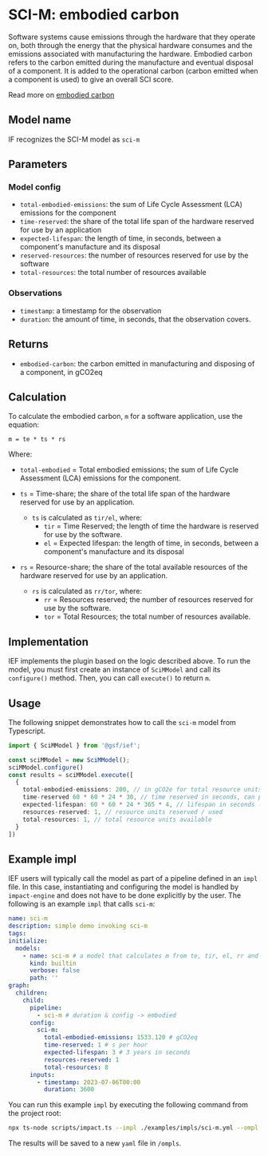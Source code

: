 # SCI-M: embodied carbon

Software systems cause emissions through the hardware that they operate on, both through the energy that the physical hardware consumes and the emissions associated with manufacturing the hardware. Embodied carbon refers to the carbon emitted during the manufacture and eventual disposal of a component. It is added to the operational carbon (carbon emitted when a component is used) to give an overall SCI score.

Read more on [embodied carbon](https://github.com/Green-Software-Foundation/sci/blob/main/Software_Carbon_Intensity/Software_Carbon_Intensity_Specification.md#embodied-emissions)

## Model name

IF recognizes the SCI-M model as `sci-m` 

## Parameters

### Model config

- `total-embodied-emissions`: the sum of Life Cycle Assessment (LCA) emissions for the component
- `time-reserved`: the share of the total life span of the hardware reserved for use by an application
- `expected-lifespan`: the length of time, in seconds, between a component's manufacture and its disposal
- `reserved-resources`: the number of resources reserved for use by the software
- `total-resources`: the total number of resources available

### Observations
- `timestamp`: a timestamp for the observation
- `duration`: the amount of time, in seconds, that the observation covers.

## Returns

- `embodied-carbon`: the carbon emitted in manufacturing and disposing of a component, in gCO2eq

## Calculation

To calculate the embodied carbon, `m` for a software application, use the equation:

```
m = te * ts * rs
```
Where:

- `total-embodied` = Total embodied emissions; the sum of Life Cycle Assessment (LCA) emissions for the component.

- `ts` = Time-share; the share of the total life span of the hardware reserved for use by an application. 
  - `ts` is calculated as `tir/el`, where:
    - `tir` = Time Reserved; the length of time the hardware is reserved for use by the software.
    - `el` = Expected lifespan: the length of time, in seconds, between a component's manufacture and its disposal

- `rs` = Resource-share; the share of the total available resources of the hardware reserved for use by an application. 
  - `rs` is calculated as `rr/tor`, where:
    - `rr` = Resources reserved; the number of resources reserved for use by the software.
    - `tor` = Total Resources; the total number of resources available.


## Implementation

IEF implements the plugin based on the logic described above. To run the model, you must first create an instance of `SciMModel` and call its `configure()` method. Then, you can call `execute()` to return `m`.


## Usage

The following snippet demonstrates how to call the `sci-m` model from Typescript.

```typescript
import { SciMModel } from '@gsf/ief';

const sciMModel = new SciMModel();
sciMModel.configure()
const results = sciMModel.execute([
  {
    total-embodied-emissions: 200, // in gCO2e for total resource units
    time-reserved 60 * 60 * 24 * 30, // time reserved in seconds, can point to another field "duration"
    expected-lifespan: 60 * 60 * 24 * 365 * 4, // lifespan in seconds (4 years)
    resources-reserved: 1, // resource units reserved / used
    total-resources: 1, // total resource units available
  }
])
```

## Example impl

IEF users will typically call the model as part of a pipeline defined in an `impl` file. In this case, instantiating and configuring the model is handled by `impact-engine` and does not have to be done explicitly by the user. The following is an example `impl` that calls `sci-m`:

```yaml
name: sci-m
description: simple demo invoking sci-m
tags:
initialize:
  models:
    - name: sci-m # a model that calculates m from te, tir, el, rr and rtor
      kind: builtin
      verbose: false
      path: ''
graph:
  children:
    child:
      pipeline: 
        - sci-m # duration & config -> embodied
      config:
        sci-m:
          total-embodied-emissions: 1533.120 # gCO2eq
          time-reserved: 1 # s per hour
          expected-lifespan: 3 # 3 years in seconds        
          resources-reserved: 1
          total-resources: 8
      inputs: 
        - timestamp: 2023-07-06T00:00
          duration: 3600
```

You can run this example `impl` by executing the following command from the project root:

```sh
npx ts-node scripts/impact.ts --impl ./examples/impls/sci-m.yml --ompl ./examples/ompls/sci-m-test.yml
```

The results will be saved to a new `yaml` file in `/ompls`.